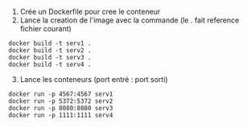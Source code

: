 1) Crée un Dockerfile pour cree le conteneur
2) Lance la creation de l'image avec la commande (le . fait reference fichier courant)
```
docker build -t serv1 .
docker build -t serv2 .
docker build -t serv3 .
docker build -t serv4 .
```

3) Lance les conteneurs (port entré : port sorti)
```
docker run -p 4567:4567 serv1
docker run -p 5372:5372 serv2
docker run -p 8080:8080 serv3
docker run -p 1111:1111 serv4
```